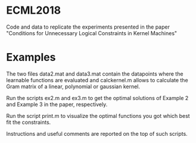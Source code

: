 # ECML2018
Code and data to replicate the experiments presented in the paper "Conditions for Unnecessary Logical Constraints in Kernel Machines"

# Examples

The two files data2.mat and data3.mat contain the datapoints where the learnable functions are evaluated and calckernel.m allows to calculate the Gram matrix of a linear, polynomial or gaussian kernel.

Run the scripts ex2.m and ex3.m to get the optimal solutions of Example 2 and Example 3 in the paper, respectively.

Run the script print.m to visualize the optimal functions you got which best fit the constraints.

Instructions and useful comments are reported on the top of such scripts.
